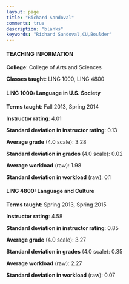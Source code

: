 ```yaml
---
layout: page
title: "Richard Sandoval" 
comments: true
description: "blanks"
keywords: "Richard Sandoval,CU,Boulder"
---
```

<head>
<script src="https://ajax.googleapis.com/ajax/libs/jquery/2.1.3/jquery.min.js"></script>
<script src="https://dl.dropboxusercontent.com/s/pc42nxpaw1ea4o9/highcharts.js?dl=0"></script>
<!-- <script src="../assets/js/highcharts.js"></script> -->
<style type="text/css">@font-face {
	font-family: "Bebas Neue";
	src: url(https://www.filehosting.org/file/details/544349/BebasNeue Regular.otf) format("opentype");
	}
	h1.Bebas { 
		font-family: "Bebas Neue", Verdana, Tahoma;
	}
</style>
</head>
	   
#### TEACHING INFORMATION

**College**: College of Arts and Sciences

**Classes taught**: LING 1000, LING 4800

#### LING 1000: Language in U.S. Society

**Terms taught**: Fall 2013, Spring 2014

**Instructor rating**: 4.01

**Standard deviation in instructor rating**: 0.13

**Average grade** (4.0 scale): 3.28

**Standard deviation in grades** (4.0 scale): 0.02

**Average workload** (raw): 1.98

**Standard deviation in workload** (raw): 0.1

#### LING 4800: Language and Culture

**Terms taught**: Spring 2013, Spring 2015

**Instructor rating**: 4.58

**Standard deviation in instructor rating**: 0.85

**Average grade** (4.0 scale): 3.27

**Standard deviation in grades** (4.0 scale): 0.35

**Average workload** (raw): 2.27

**Standard deviation in workload** (raw): 0.07

